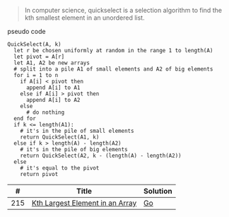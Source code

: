 > In computer science, quickselect is a selection algorithm to find the kth smallest element in an unordered list.

pseudo code
```
QuickSelect(A, k)
  let r be chosen uniformly at random in the range 1 to length(A)
  let pivot = A[r]
  let A1, A2 be new arrays
  # split into a pile A1 of small elements and A2 of big elements
  for i = 1 to n
    if A[i] < pivot then
      append A[i] to A1
    else if A[i] > pivot then
      append A[i] to A2
    else
      # do nothing
  end for
  if k <= length(A1):
    # it's in the pile of small elements
    return QuickSelect(A1, k)
  else if k > length(A) - length(A2)
    # it's in the pile of big elements
    return QuickSelect(A2, k - (length(A) - length(A2))
  else
    # it's equal to the pivot
    return pivot
```

| #        | Title                                                    | Solution                                    |
| -------- | -------------------------------------------------------- | ------------------------------------------- |
| 215      | [Kth Largest Element in an Array][kth-largest-element]   |   [Go](kth_largest_element_in_an_array.go)  |


[kth-largest-element]: https://leetcode.com/problems/kth-largest-element-in-an-array/
